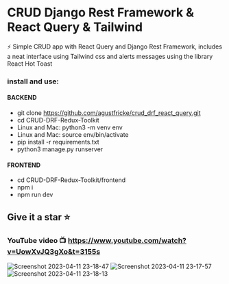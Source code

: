 # CRUD Django Rest Framework & React Query & Tailwind 

⚡  Simple CRUD app with React Query and Django Rest Framework, includes a neat interface using Tailwind css and alerts messages using the library React Hot Toast

### install and use:
#### BACKEND
- git clone https://github.com/agustfricke/crud_drf_react_query.git
- cd CRUD-DRF-Redux-Toolkit
- Linux and Mac: python3 -m venv env
- Linux and Mac: source env/bin/activate
- pip install -r requirements.txt
- python3 manage.py runserver
#### FRONTEND
- cd CRUD-DRF-Redux-Toolkit/frontend
- npm i
- npm run dev

## Give it a star ⭐
### YouTube video :tv: https://www.youtube.com/watch?v=UowXvJQ3gXo&t=3155s

![Screenshot 2023-04-11 23-18-47](https://user-images.githubusercontent.com/110266171/231331107-105e2ed9-fad6-4688-8448-6ad26ab43956.png)
![Screenshot 2023-04-11 23-17-57](https://user-images.githubusercontent.com/110266171/231331137-c198a92b-a718-4685-ab86-1ad2884f8a1a.png)
![Screenshot 2023-04-11 23-18-13](https://user-images.githubusercontent.com/110266171/231331165-fd327f26-0ad9-464f-b7aa-3a14a5461764.png)
